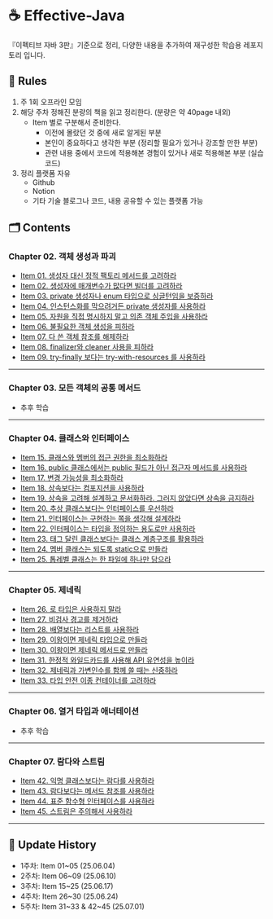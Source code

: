 # ☕ Effective-Java
『이펙티브 자바 3판』기준으로 정리, 다양한 내용을 추가하여 재구성한 학습용 레포지토리 입니다.

## 📑 Rules
1. 주 1회 오프라인 모임
2. 해당 주차 정해진 분량의 책을 읽고 정리한다. (분량은 약 40page 내외)
    - Item 별로 구분해서 준비한다.
        - 이전에 몰랐던 것 중에 새로 알게된 부분
        - 본인이 중요하다고 생각한 부분 (정리할 필요가 있거나 강조할 만한 부분)
        - 관련 내용 중에서 코드에 적용해본 경험이 있거나 새로 적용해본 부분 (실습 코드)
3. 정리 플랫폼 자유
    - Github
    - Notion
    - 기타 기술 블로그나 코드, 내용 공유할 수 있는 플랫폼 가능


## 🗂️ Contents
### Chapter 02. 객체 생성과 파괴
- [Item 01. 생성자 대신 정적 팩토리 메서드를 고려하라](/chapter02/Item-01.md)
- [Item 02. 생성자에 매개변수가 많다면 빌더를 고려하라](/chapter02/Item-02.md)
- [Item 03. private 생성자나 enum 타입으로 싱글턴임을 보증하라](/chapter02/Item-03.md)
- [Item 04. 인스턴스화를 막으려거든 private 생성자를 사용하라](/chapter02/Item-04.md)
- [Item 05. 자원을 직접 명시하지 말고 의존 객체 주입을 사용하라](/chapter02/Item-05.md)
- [Item 06. 불필요한 객체 생성을 피하라](/chapter02/Item-06.md)
- [Item 07. 다 쓴 객체 참조를 해제하라](/chapter02/Item-07.md)
- [Item 08. finalizer와 cleaner 사용을 피하라](/chapter02/Item-08.md)
- [Item 09. try-finally 보다는 try-with-resources 를 사용하라](/chapter02/Item-09.md)

---

### Chapter 03. 모든 객체의 공통 메서드
- 추후 학습

---

### Chapter 04. 클래스와 인터페이스
- [Item 15. 클래스와 멤버의 접근 권한을 최소화하라](/chapter04/Item-15.md)
- [Item 16. public 클래스에서는 public 필드가 아닌 접근자 메서드를 사용하라](/chapter04/Item-16.md)
- [Item 17. 변경 가능성을 최소화하라](/chapter04/Item-17.md)
- [Item 18. 상속보다는 컴포지션을 사용하라](/chapter04/Item-18.md)
- [Item 19. 상속을 고려해 설계하고 문서화하라. 그러지 않았다면 상속을 금지하라](/chapter04/Item-19.md)
- [Item 20. 추상 클래스보다는 인터페이스를 우선하라](/chapter04/Item-20.md)
- [Item 21. 인터페이스는 구현하는 쪽을 생각해 설계하라](/chapter04/Item-21.md)
- [Item 22. 인터페이스는 타입을 정의하는 용도로만 사용하라](/chapter04/Item-22.md)
- [Item 23. 태그 달린 클래스보다는 클래스 계층구조를 활용하라](/chapter04/Item-23.md)
- [Item 24. 멤버 클래스는 되도록 static으로 만들라](/chapter04/Item-24.md)
- [Item 25. 톱레벨 클래스는 한 파일에 하나만 담으라](/chapter04/Item-25.md)


---
### Chapter 05. 제네릭
- [Item 26. 로 타입은 사용하지 말라](/chapter05/Item-26.md)
- [Item 27. 비검사 경고를 제거하라](/chapter05/Item-27.md)
- [Item 28. 배열보다는 리스트를 사용하라](/chapter05/Item-28.md)
- [Item 29. 이왕이면 제네릭 타입으로 만들라](/chapter05/Item-29.md)
- [Item 30. 이왕이면 제네릭 메서드로 만들라](/chapter05/Item-30.md)
- [Item 31. 한정적 와일드카드를 사용해 API 유연성을 높이라](/chapter05/Item-31.md)
- [Item 32. 제네릭과 가변인수를 함께 쓸 때는 신중하라](/chapter05/Item-32.md)
- [Item 33. 타입 안전 이종 컨테이너를 고려하라](/chapter05/Item-33.md)


---
### Chapter 06. 열거 타입과 애너테이션
- 추후 학습


---
### Chapter 07. 람다와 스트림
- [Item 42. 익명 클래스보다는 람다를 사용하라](/chapter07/Item-42.md)
- [Item 43. 람다보다는 메서드 참조를 사용하라](/chapter07/Item-43.md)
- [Item 44. 표준 함수형 인터페이스를 사용하라](/chapter07/Item-44.md)
- [Item 45. 스트림은 주의해서 사용하라](/chapter07/Item-45.md)


---
## 📌 Update History
- 1주차: Item 01~05 (25.06.04)
- 2주차: Item 06~09 (25.06.10)
- 3주차: Item 15~25 (25.06.17)
- 4주차: Item 26~30 (25.06.24)
- 5주차: Item 31~33 & 42~45 (25.07.01)